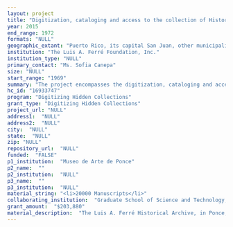 ```yaml
--- 
layout: project 
title: "Digitization, cataloging and access to the collection of Historical Speeches and Writings of Luis A. FerrÃ© Aguayo"
year: 2015
end_range: 1972
formats: "NULL"
geographic_extant: "Puerto Rico, its capital San Juan, other municipalities of the island between 1929 and 2002, the Caribbean and the United States."
institution: "The Luis A. Ferré Foundation, Inc."
institution_type: "NULL"
primary_contact: "Ms. Sofia Canepa"
size: "NULL"
start_range: "1969"
summary: "The project encompasses the digitization, cataloging and access to the collection of speeches and writings by Luis Alberto Ferré Aguayo (1904-2003), a prominent Puerto Rican man who was an engineer, industrialist, governor of Puerto Rico, musician, philanthropist, benefactor of the arts and founder of the Museo de Arte de Ponce. The objects are in custody of The Luis A. Ferré Historical Archive, located on the second floor of the Museum. The Historical Archive represents the largest collection of documents related to his life, work and legacy. At the present time, access to these valuable documents is only through physical intervention, which represents a high risk of deterioration for the objects of the collection. The project will enable the Historical Archive to strengthen its role as an important asset for research and investigation of Puerto Rican history in the 20th Century."
hc_id: "16933747"
program: "Digitizing Hidden Collections"
grant_type: "Digitizing Hidden Collections"
project_url: "NULL"
address1:  "NULL"
address2:  "NULL"
city:  "NULL"
state:  "NULL"
zip: "NULL"
repository_url:  "NULL"
funded:  "FALSE"
p1_institution:  "Museo de Arte de Ponce"
p2_name:  ""
p2_institution:  "NULL"
p3_name:  ""
p3_institution:  "NULL"
material_string: "<li>20000 Manuscripts</li>"
collaborating_institution:  "Graduate School of Science and Technology, University of Puerto Rico; The Pedro Rosselló Archive; The Center for Puerto Rico; The Rafael Hernandez Colón Library and Archive"
grant_amount:  "$203,880"
material_description:  "The Luis A. Ferré Historical Archive, in Ponce, Puerto Rico, has custody of the collection of manuscripts and documents related to the life, work and legacy of Luis A. Ferré Aguayo. It documents the trajectory of a person who, throughout his life, expressed enthusiasm and passion for knowledge in various fields, entitling him the epitome of \"Renaissance man\". The objects in the collection were prepared by Mr. Ferré between 1929 and 2002. It gathers information on his roles as engineer, industrialist, businessman, governor of Puerto Rico, legislator, president of the Senate, musician, philanthropist, benefactor of the arts and founder of the Museo de Arte de Ponce. The speeches were written on paper in his own handwriting. Each document consists of several pages and some of these have several drafts (handwritten, typed, or both). These documents were at his principal residence and offices. After his death in 2003, The Luis A. Ferré Foundation was entitled with their custody. However, in November 2010, The Luis A. Ferré Historical Archive was inaugurated with the purpose of housing the collection. The project will impact researchers, academics, students, educators, journalists, media, teachers, archivists, librarians, archives in Puerto Rico and the United States. As a result, the Archive will strengthen its role as an accessible and educational resource and as an agent of social integration."
---
```

